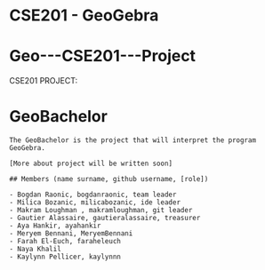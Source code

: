 # CSE201 - GeoGebra
# Geo---CSE201---Project

CSE201 PROJECT:

   # GeoBachelor

    The GeoBachelor is the project that will interpret the program GeoGebra.

    [More about project will be written soon]

    ## Members (name surname, github username, [role])

    - Bogdan Raonic, bogdanraonic, team leader
    - Milica Bozanic, milicabozanic, ide leader
    - Makram Loughman , makramloughman, git leader
    - Gautier Alassaire, gautieralassaire, treasurer 
    - Aya Hankir, ayahankir
    - Meryem Bennani, MeryemBennani
    - Farah El-Euch, faraheleuch
    - Naya Khalil
    - Kaylynn Pellicer, kaylynnn
